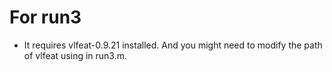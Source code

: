 # For run3 
+ It requires vlfeat-0.9.21 installed. And you might need to modify the path of vlfeat using in run3.m. 
